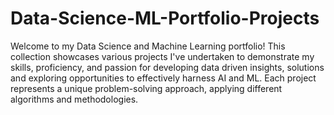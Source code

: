 # Data-Science-ML-Portfolio-Projects
Welcome to my Data Science and Machine Learning portfolio!
This collection showcases various projects I've undertaken to demonstrate my skills, proficiency, and passion for developing data driven insights, solutions and exploring opportunities to effectively harness AI and ML.
Each project represents a unique problem-solving approach, applying different algorithms and methodologies.

